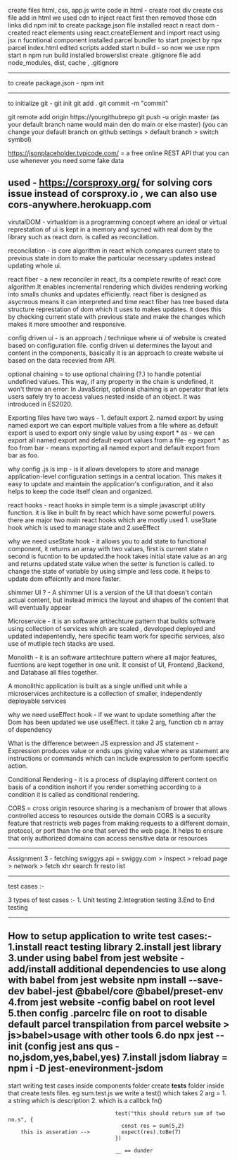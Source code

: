 create files html, css, app.js
write code in html - create root div 
create css file add in html
we used cdn to inject react first then removed those cdn links
did npm init to create package.json file
installed react n react dom - created react elements using react.createElement and import react using jsx n fucntional component
installed parcel bundler to start project by npx parcel index.html
edited scripts added start n build - so now we use npm start n npm run build 
installed browerslist
create .gitignore file add node_modules, dist, cache , .gitignore

-----------------------------
to create package.json - npm init 


--------------------------------
to initialize git - git init
git add .
git commit -m "commit"

git remote add origin https://yourgithubrepo
git push -u origin master (as your default branch name would main den do main or else master)
    (you can change your default branch on github settings > default branch > switch symbol)

https://jsonplaceholder.typicode.com/ = a free online REST API that you can use whenever you need some fake data

used - https://corsproxy.org/ for solving cors issue instead of corsproxy.io , we can also use cors-anywhere.herokuapp.com
----------------------------------------------------------------------------------------------

virutalDOM - virtualdom is a programming concept where an ideal or virtual represtation of ui is kept in a memory and sycned with 
real dom by the library such as react dom. is called as reconcilation.

reconcilation - is core algorithm in react which compares current state to previous state in dom to make the particular necessary updates
instead updating whole ui.

react fiber - a new reconciler in react, its a complete rewrite of react core algorithm.It enables incremental rendering which divides
rendering working into smalls chunks and updates efficiently. react fiber is designed as asycnrous means it can interpreted and time
react fiber has tree based data structure represtation of dom which it uses to makes updates. it does this by checking current state
with previous state and make the changes which makes it more smoother and responsive.

config driven ui - is an approach / technique where ui of website is created based on configuration file. config driven ui determines the 
layout and content in the components, basically it is an approach to create website ui based on the data recevied from API.

optional chaining =  to use optional chaining (?.) to handle potential undefined values. This way, if any property in the chain is undefined, it won't throw an error:
In JavaScript, optional chaining is an operator that lets users safely try to access values nested inside of an object. It was introduced in ES2020.


Exporting files have two ways - 1. default export 2. named export 
by using named export we can export multiple values from a file
where as default export is used to export only single value 
 by using export * as - we can export all named export and default export values from a file-
     eg export * as foo from bar - means exporting all named export and default export from bar as foo.


why config .js is imp  - is it allows developers to store and manage application-level configuration settings in a central location. This makes it easy to update and maintain the application's configuration, and it also helps to keep the code itself clean and organized.


react hooks - react hooks in simple term is a simple javascript utility function. it is like in built fn by react which have some powerful powers. there are major two main react hooks which are mostly used 1. useState hook which is used to manage state and 2.useEffect

why we need useState hook - it allows you to add state to functional component, it returns an array with two values, first is current state n second is fucntion to be updated.the hook takes initial state value as an arg and returns updated state value when the setter is function is called.
 to change the state of variable by using simple and less code. it helps to update dom effeicntly and more faster.


shimmer UI ? - A shimmer UI is a version of the UI that doesn't contain actual content, but instead mimics the layout and shapes of the content that will eventually appear

Microservice - it is an software artitechture pattern that builds software using collection of services which are scaled , developed deployed and updated indepentendly, here specific team work for specific services, also use of mutliple tech stacks are used.

Monolith - it is an software artitechture pattern where all major features, fucntions are kept together in one unit. It consist of UI, Frontend ,Backend, and Database all files together.

A monolithic application is built as a single unified unit while a microservices architecture is a collection of smaller, independently deployable services

why we need useEffect hook - if we want to update something after the Dom has been updated we use useEffect. it take 2 arg, function cb n array of dependency

What is the difference between JS expression and JS statement
    - Expression produces value or ends ups giving value where as statement are instructions or commands which can include expression to perform specific action.

Conditional Rendering - it is a process of displaying different content on basis of a condition inshort if you render something according to a condition it is called as conditional rendering.

CORS = cross origin resource sharing is a mechanism of brower that allows controlled access to resources outside the domain
CORS is a security feature that restricts web pages from making requests to a different domain, protocol, or port than the one that served the web page. It helps to ensure that only authorized domains can access sensitive data or resources




--------------------------------------------------------

Assignment 3 - 
fetching swiggys api  = swiggy.com > inspect > reload page > network > fetch xhr  search fr resto list

---------------------------------------------------------------
test cases :- 

3 types of test cases :- 1. Unit testing
                         2.Integration testing
                         3.End to End testing 



----------------------------------------------------------------
How to setup application to write test cases:- 
    1.install react testing library
    2.install jest library
    3.under using babel from jest website - add/install additional dependencies to use along with babel from jest website
      npm install --save-dev babel-jest @babel/core @babel/preset-env
    4.from jest website -config babel on root level
    5.then config .parcelrc file on root to disable default parcel transpilation from parcel website > js>babel>usage with other tools
    6.do npx jest --init (config jest ans qus - no,jsdom,yes,babel,yes)
    7.install jsdom liabray = npm i -D jest-enevironment-jsdom
--------------------------------------------------------------
start writing test cases inside components folder create __tests__ folder inside that create tests files. eg sum.test.js
we write a test() which takes 2 arg = 1. a string which is description
                                      2. which is a callbck fn()

                                      test("this should return sum of two no.s", {
                                        const res = sum(5,2)
        this is asseration -->          expect(res).toBe(7)
                                      })

                                      __ == dunder

